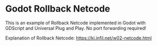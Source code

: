 # Godot Rollback Netcode


This is an example of Rollback Netcode implemented in Godot with GDScript and Universal Plug and Play.
No port forwarding required! 

Explanation of Rollback Netcode: https://ki.infil.net/w02-netcode.html
